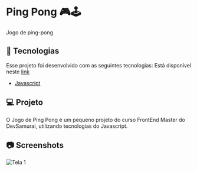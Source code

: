 # Ping Pong 🎮🕹️

Jogo de ping-pong

## 🚀 Tecnologias

Esse projeto foi desenvolvido com as seguintes tecnologias:
Está disponível neste [link](https://leonardomarconi.github.io/archives/ping_pong.html)

- [Javascript](https://developer.mozilla.org/pt-BR/docs/conflicting/Web/JavaScript)

## 💻 Projeto

O Jogo de Ping Pong é um pequeno projeto do curso FrontEnd Master do DevSamurai, utilizando tecnologias do Javascript.

## 📷 Screenshots  
<div style="flex-direction: row;">
<img style="flex-direction: row;" alt="Tela 1" src="https://github.com/LeonardoMarconi/Ping_Pong/assets/11573246/58514a39-9bec-4ba1-9f2e-71bbd0dda168" >
</div>
